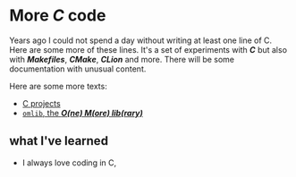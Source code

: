 # More ___C___ code
Years ago I could not spend a day without writing at least one line of C. Here are some more of these lines. It's a set of experiments with ___C___ but also with ___Makefiles___, ___CMake___, ___CLion___ and more. There will be some documentation with unusual content.

Here are some more texts:

- [C projects](sometext/01-c-projects.md)
- [`omlib`, the ___O(ne) M(ore) lib(rary)___](sometext/02-omlib.md)

## what I've learned

- I always love coding in C,